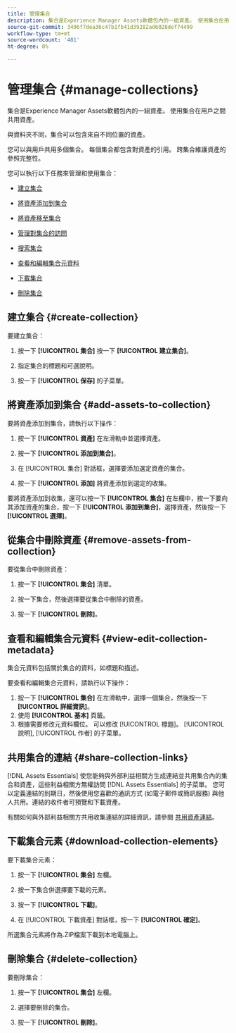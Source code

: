 ```yaml
---
title: 管理集合
description: 集合是Experience Manager Assets軟體包內的一組資產。 使用集合在用戶之間共用資產。
source-git-commit: 3496f7dea36c47b1fb41d39282ad6028def74499
workflow-type: tm+mt
source-wordcount: '481'
ht-degree: 8%

---
```


# 管理集合 {#manage-collections}

集合是Experience Manager Assets軟體包內的一組資產。 使用集合在用戶之間共用資產。

與資料夾不同，集合可以包含來自不同位置的資產。

<!--
You can share collections with various users that are assigned different levels of privileges, including viewing, editing, and so on.
-->

您可以與用戶共用多個集合。 每個集合都包含對資產的引用。 跨集合維護資產的參照完整性。

您可以執行以下任務來管理和使用集合：

* [建立集合](#create-collection)

* [將資產添加到集合](#add-assets-to-collection)

* [將資產移至集合](#remove-assets-from-collection)

* [管理對集合的訪問](#manage-collection-access)

* [搜索集合](#search-collections)

* [查看和編輯集合元資料](#view-edit-collection-metadata)

* [下載集合](#download-collection)

* [刪除集合](#delete-collection)

## 建立集合 {#create-collection}

要建立集合：

1. 按一下 **[!UICONTROL 集合]** 按一下 **[!UICONTROL 建立集合]**。

1. 指定集合的標題和可選說明。

1. 按一下 **[!UICONTROL 保存]** 的子菜單。

## 將資產添加到集合 {#add-assets-to-collection}

要將資產添加到集合，請執行以下操作：

1. 按一下 **[!UICONTROL 資產]** 在左滑軌中並選擇資產。

1. 按一下 **[!UICONTROL 添加到集合]**。

1. 在 [!UICONTROL 集合] 對話框，選擇要添加選定資產的集合。

1. 按一下 **[!UICONTROL 添加]** 將資產添加到選定的收集。

要將資產添加到收集，還可以按一下 **[!UICONTROL 集合]** 在左欄中，按一下要向其添加資產的集合，按一下 **[!UICONTROL 添加到集合]**，選擇資產，然後按一下 **[!UICONTROL 選擇]**。

## 從集合中刪除資產 {#remove-assets-from-collection}

要從集合中刪除資產：

1. 按一下 **[!UICONTROL 集合]** 清單。

1. 按一下集合，然後選擇要從集合中刪除的資產。

1. 按一下 **[!UICONTROL 刪除]**。

<!--

## Manage access to a collection {#manage-collection-access}

The permission management for collections function in the same manner as folders in [!DNL Assets Essentials]. Administrators can manage the access levels for collections available in the repository. As an administrator, you can create user groups and assign permissions to those groups to manage access levels. You can also delegate the permission management privileges to user groups at the collection-level.

For more information, see [Manage permissions for folders and collections](manage-permissions.md).

## Search a collection {#search-collections}

Click **[!UICONTROL Collections]** in the left rail and use the Search box to specify a text as the criteria to search for a collection. [!DNL Assets Essentials] uses the specified text to search collection names, metadata including tags defined for a collection and returns appropriate results.

>[!NOTE]
>
>Assets Essentials performs search in collections available at the root level. It does not perform search in assets and folders available in collections.

-->

## 查看和編輯集合元資料 {#view-edit-collection-metadata}

集合元資料包括關於集合的資料，如標題和描述。

要查看和編輯集合元資料，請執行以下操作：

1. 按一下 **[!UICONTROL 集合]** 在左滑軌中，選擇一個集合，然後按一下 **[!UICONTROL 詳細資訊]**。
1. 使用 **[!UICONTROL 基本]** 頁籤。
1. 根據需要修改元資料欄位。 可以修改 [!UICONTROL 標題]。 [!UICONTROL 說明], [!UICONTROL 作者] 的子菜單。

## 共用集合的連結 {#share-collection-links}

[!DNL Assets Essentials] 使您能夠與外部利益相關方生成連結並共用集合內的集合和資產，這些利益相關方無權訪問 [!DNL Assets Essentials] 的子菜單。 您可以定義連結的到期日，然後使用您喜歡的通訊方式 (如電子郵件或簡訊服務) 與他人共用。連結的收件者可預覽和下載資產。

有關如何與外部利益相關方共用收集連結的詳細資訊，請參閱 [共用資產連結](share-links-for-assets.md)。

## 下載集合元素 {#download-collection-elements}

要下載集合元素：

1. 按一下 **[!UICONTROL 集合]** 左欄。

1. 按一下集合併選擇要下載的元素。

1. 按一下 **[!UICONTROL 下載]**。

1. 在 [!UICONTROL 下載資產] 對話框，按一下 **[!UICONTROL 確定]**。

所選集合元素將作為.ZIP檔案下載到本地電腦上。

## 刪除集合 {#delete-collection}

要刪除集合：

1. 按一下 **[!UICONTROL 集合]** 左欄。

1. 選擇要刪除的集合。

1. 按一下 **[!UICONTROL 刪除]**。
